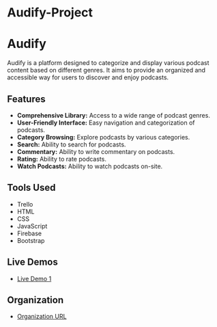 # Audify-Project

# Audify

Audify is a platform designed to categorize and display various podcast content based on different genres. It aims to provide an organized and accessible way for users to discover and enjoy podcasts.

## Features

- **Comprehensive Library:** Access to a wide range of podcast genres.
- **User-Friendly Interface:** Easy navigation and categorization of podcasts.
- **Category Browsing:** Explore podcasts by various categories.
- **Search:** Ability to search for podcasts.
- **Commentary:** Ability to write commentary on podcasts.
- **Rating:** Ability to rate podcasts.
- **Watch Podcasts:** Ability to watch podcasts on-site.

## Tools Used

- Trello
- HTML
- CSS
- JavaScript
- Firebase
- Bootstrap

## Live Demos

- [Live Demo 1](https://progareej.github.io/Audify-Project/)

## Organization

- [Organization URL](https://github.com/AbedAlmajed/Audify-Project.git)

